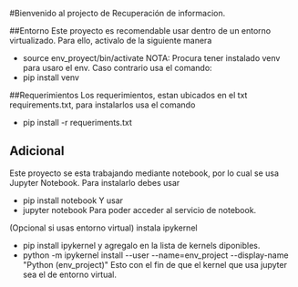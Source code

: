#Bienvenido al projecto de Recuperación de informacion.

##Entorno
Este proyecto es recomendable usar dentro de un entorno virtualizado.
Para ello, activalo de la siguiente manera
- source env_proyect/bin/activate
NOTA: Procura tener instalado venv para usaro el env. Caso contrario usa el comando:
- pip install venv

##Requerimientos
Los requerimientos, estan ubicados en el txt requirements.txt, para instalarlos usa el comando
- pip install -r requeriments.txt

## Adicional
Este proyecto se esta trabajando mediante notebook, por lo cual se usa Jupyter Notebook.
Para instalarlo debes usar
- pip install notebook
Y usar
- jupyter notebook
Para poder acceder al servicio de notebook.

(Opcional si usas entorno virtual)
instala ipykernel
- pip install ipykernel
y agregalo en la lista de kernels diponibles.
- python -m ipykernel install --user --name=env_project --display-name "Python (env_project)"
Esto con el fin de que el kernel que usa jupyter sea el de entorno virtual.
